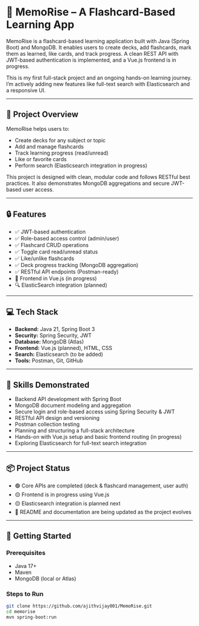 # 🧠 MemoRise – A Flashcard-Based Learning App

MemoRise is a flashcard-based learning application built with Java (Spring Boot) and MongoDB. It enables users to create decks, add flashcards, mark them as learned, like cards, and track progress. A clean REST API with JWT-based authentication is implemented, and a Vue.js frontend is in progress.

This is my first full-stack project and an ongoing hands-on learning journey. I’m actively adding new features like full-text search with Elasticsearch and a responsive UI.

---

## 🎯 Project Overview

MemoRise helps users to:
- Create decks for any subject or topic
- Add and manage flashcards
- Track learning progress (read/unread)
- Like or favorite cards
- Perform search (Elasticsearch integration in progress)

This project is designed with clean, modular code and follows RESTful best practices. It also demonstrates MongoDB aggregations and secure JWT-based user access.

---

## 🔒 Features

- ✅ JWT-based authentication
- ✅ Role-based access control (admin/user)
- ✅ Flashcard CRUD operations
- ✅ Toggle card read/unread status
- ✅ Like/unlike flashcards
- ✅ Deck progress tracking (MongoDB aggregation)
- ✅ RESTful API endpoints (Postman-ready)
- 🔄 Frontend in Vue.js (in progress)
- 🔍 ElasticSearch integration (planned)

---

## 💻 Tech Stack

- **Backend:** Java 21, Spring Boot 3
- **Security:** Spring Security, JWT
- **Database:** MongoDB (Atlas)
- **Frontend:** Vue.js (planned), HTML, CSS
- **Search:** Elasticsearch (to be added)
- **Tools:** Postman, Git, GitHub

---

## 🧩 Skills Demonstrated

- Backend API development with Spring Boot
- MongoDB document modeling and aggregation
- Secure login and role-based access using Spring Security & JWT
- RESTful API design and versioning
- Postman collection testing
- Planning and structuring a full-stack architecture
- Hands-on with Vue.js setup and basic frontend routing (in progress)
- Exploring Elasticsearch for full-text search integration

---

## 📦 Project Status

- 🟢 Core APIs are completed (deck & flashcard management, user auth)
- 🟡 Frontend is in progress using Vue.js
- 🟡 Elasticsearch integration is planned next
- 🔄 README and documentation are being updated as the project evolves

---

## 🚀 Getting Started

### Prerequisites

- Java 17+
- Maven
- MongoDB (local or Atlas)

### Steps to Run

```bash
git clone https://github.com/ajithvijay001/MemoRise.git
cd memorise
mvn spring-boot:run
